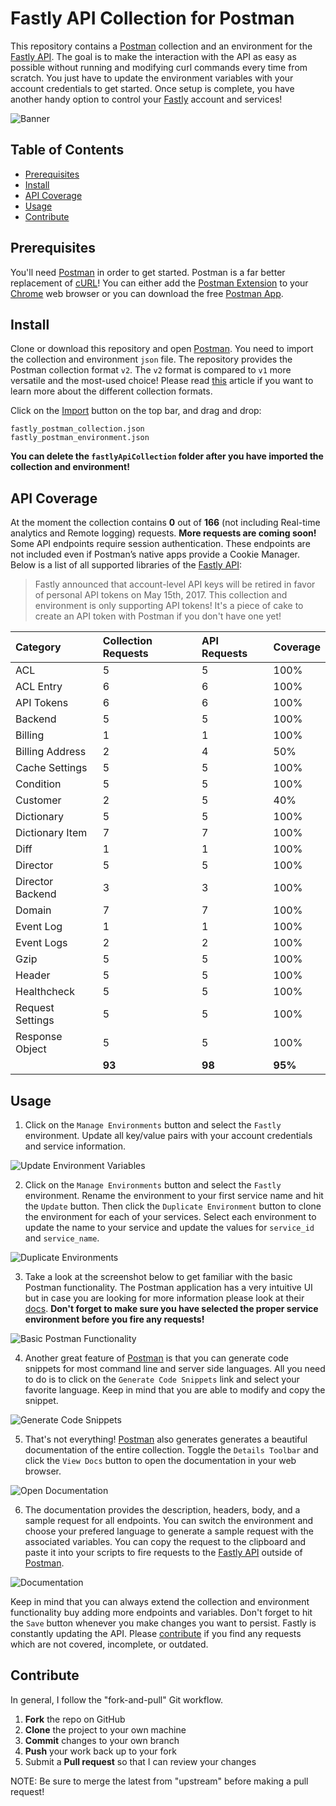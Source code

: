 # Fastly API Collection for Postman

This repository contains a [Postman](https://www.getpostman.com/) collection and an environment for the [Fastly API](https://docs.fastly.com/api/). The goal is to make the interaction with the API as easy as possible without running and modifying curl commands every time from scratch. You just have to update the environment variables with your account credentials to get started. Once setup is complete, you have another handy option to control your [Fastly](https://www.fastly.com/) account and services!

![Banner](/screenshots/banner.png?raw=true "Fastly API Collection for Postman")

## Table of Contents

- [Prerequisites](#prerequisites)
- [Install](#install)
- [API Coverage](#api-coverage)
- [Usage](#usage)
- [Contribute](#contribute)

## Prerequisites

You'll need [Postman](https://www.getpostman.com/) in order to get started. Postman is a far better replacement of [cURL](https://curl.haxx.se/)! You can either add the [Postman Extension](https://chrome.google.com/webstore/detail/postman/fhbjgbiflinjbdggehcddcbncdddomop?hl=en-US) to your [Chrome](https://www.google.com/chrome/browser/desktop/index.html?brand=CHBD&gclid=CIHNlY--r9ICFUaNfgodSrEJFg) web browser or you can download the free [Postman App](https://www.getpostman.com/).

## Install

Clone or download this repository and open [Postman](https://www.getpostman.com/). You need to import the collection and environment `json` file. The repository provides the Postman collection format `v2`. The `v2` format is compared to `v1` more versatile and the most-used choice! Please read [this](http://blog.getpostman.com/2015/06/05/travelogue-of-postman-collection-format-v2/) article if you want to learn more about the different collection formats.

Click on the [Import](#usage) button on the top bar, and drag and drop:

```
fastly_postman_collection.json
fastly_postman_environment.json
```

**You can delete the `fastlyApiCollection` folder after you have imported the collection and environment!**

## API Coverage

At the moment the collection contains **0** out of **166** (not including Real-time analytics and Remote logging) requests. **More requests are coming soon!** Some API endpoints require session authentication. These endpoints are not included even if Postman’s native apps provide a Cookie Manager. Below is a list of all supported libraries of the [Fastly API](https://docs.fastly.com/api/):

> Fastly announced that account-level API keys will be retired in favor of personal API tokens on May 15th, 2017. This collection and environment is only supporting API tokens! It's a piece of cake to create an API token with Postman if you don't have one yet!

| Category         | Collection Requests | API Requests | Coverage |
| :--------------- | :------------------ | :----------- | :------- |
| ACL              | 5                   | 5            | 100%     |
| ACL Entry        | 6                   | 6            | 100%     |
| API Tokens       | 6                   | 6            | 100%     |
| Backend          | 5                   | 5            | 100%     |
| Billing          | 1                   | 1            | 100%     |
| Billing Address  | 2                   | 4            | 50%      |
| Cache Settings   | 5                   | 5            | 100%     |
| Condition        | 5                   | 5            | 100%     |
| Customer         | 2                   | 5            | 40%      |
| Dictionary       | 5                   | 5            | 100%     |
| Dictionary Item  | 7                   | 7            | 100%     |
| Diff             | 1                   | 1            | 100%     |
| Director         | 5                   | 5            | 100%     |
| Director Backend | 3                   | 3            | 100%     |
| Domain           | 7                   | 7            | 100%     |
| Event Log        | 1                   | 1            | 100%     |
| Event Logs       | 2                   | 2            | 100%     |
| Gzip             | 5                   | 5            | 100%     |
| Header           | 5                   | 5            | 100%     |
| Healthcheck      | 5                   | 5            | 100%     |
| Request Settings | 5                   | 5            | 100%     |
| Response Object  | 5                   | 5            | 100%     |
|                  | **93**              | **98**       | **95%**  |

## Usage

1. Click on the `Manage Environments` button and select the `Fastly` environment. Update all key/value pairs with your account credentials and service information.

![Update Environment Variables](/screenshots/usage_1.png?raw=true "Update Environment Variables")

2. Click on the `Manage Environments` button and select the `Fastly` environment. Rename the environment to your first service name and hit the `Update` button. Then click the `Duplicate Environment` button to clone the environment for each of your services. Select each environment to update the name to your service and update the values for `service_id` and `service_name`.

![Duplicate Environments](/screenshots/usage_2.png?raw=true "Duplicate Environments")

3. Take a look at the screenshot below to get familiar with the basic Postman functionality. The Postman application has a very intuitive UI but in case you are looking for more information please look at their [docs](https://www.getpostman.com/docs/). **Don't forget to make sure you have selected the proper service environment before you fire any requests!**

![Basic Postman Functionality](/screenshots/usage_3.png?raw=true "Basic Postman Functionality")

4. Another great feature of [Postman](https://www.getpostman.com/) is that you can generate code snippets for most command line and server side languages. All you need to do is to click on the `Generate Code Snippets` link and select your favorite language. Keep in mind that you are able to modify and copy the snippet.

![Generate Code Snippets](/screenshots/usage_4.png?raw=true "Generate Code Snippets")

5. That's not everything! [Postman](https://www.getpostman.com/) also generates generates a beautiful documentation of the entire collection. Toggle the `Details Toolbar` and click the `View Docs` button to open the documentation in your web browser.

![Open Documentation](/screenshots/usage_5.png?raw=true "Open Documentation")

6. The documentation provides the description, headers, body, and a sample request for all endpoints. You can switch the environment and choose your prefered language to generate a sample request with the associated variables. You can copy the request to the clipboard and paste it into your scripts to fire requests to the [Fastly API](https://docs.fastly.com/api/) outside of [Postman](https://www.getpostman.com/).

![Documentation](/screenshots/usage_6.png?raw=true "Documentation")

Keep in mind that you can always extend the collection and environment functionality buy adding more endpoints and variables. Don't forget to hit the `Save` button whenever you make changes you want to persist. Fastly is constantly updating the API. Please [contribute](#contribute) if you find any requests which are not covered, incomplete, or outdated.

## Contribute

In general, I follow the "fork-and-pull" Git workflow.

 1. **Fork** the repo on GitHub
 2. **Clone** the project to your own machine
 3. **Commit** changes to your own branch
 4. **Push** your work back up to your fork
 5. Submit a **Pull request** so that I can review your changes

NOTE: Be sure to merge the latest from "upstream" before making a pull request!
